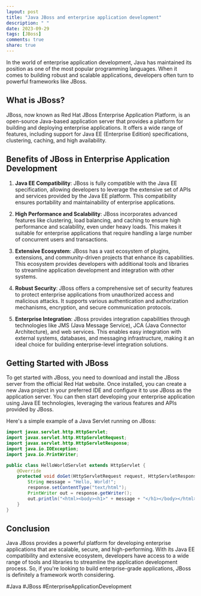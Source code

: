 ```yaml
---
layout: post
title: "Java JBoss and enterprise application development"
description: " "
date: 2023-09-29
tags: [JBoss]
comments: true
share: true
---
```


In the world of enterprise application development, Java has maintained its position as one of the most popular programming languages. When it comes to building robust and scalable applications, developers often turn to powerful frameworks like JBoss.

## What is JBoss?

JBoss, now known as Red Hat JBoss Enterprise Application Platform, is an open-source Java-based application server that provides a platform for building and deploying enterprise applications. It offers a wide range of features, including support for Java EE (Enterprise Edition) specifications, clustering, caching, and high availability.

## Benefits of JBoss in Enterprise Application Development

1. **Java EE Compatibility**: JBoss is fully compatible with the Java EE specification, allowing developers to leverage the extensive set of APIs and services provided by the Java EE platform. This compatibility ensures portability and maintainability of enterprise applications.

2. **High Performance and Scalability**: JBoss incorporates advanced features like clustering, load balancing, and caching to ensure high performance and scalability, even under heavy loads. This makes it suitable for enterprise applications that require handling a large number of concurrent users and transactions.

3. **Extensive Ecosystem**: JBoss has a vast ecosystem of plugins, extensions, and community-driven projects that enhance its capabilities. This ecosystem provides developers with additional tools and libraries to streamline application development and integration with other systems.

4. **Robust Security**: JBoss offers a comprehensive set of security features to protect enterprise applications from unauthorized access and malicious attacks. It supports various authentication and authorization mechanisms, encryption, and secure communication protocols.

5. **Enterprise Integration**: JBoss provides integration capabilities through technologies like JMS (Java Message Service), JCA (Java Connector Architecture), and web services. This enables easy integration with external systems, databases, and messaging infrastructure, making it an ideal choice for building enterprise-level integration solutions.

## Getting Started with JBoss

To get started with JBoss, you need to download and install the JBoss server from the official Red Hat website. Once installed, you can create a new Java project in your preferred IDE and configure it to use JBoss as the application server. You can then start developing your enterprise application using Java EE technologies, leveraging the various features and APIs provided by JBoss.

Here's a simple example of a Java Servlet running on JBoss:

```java
import javax.servlet.http.HttpServlet;
import javax.servlet.http.HttpServletRequest;
import javax.servlet.http.HttpServletResponse;
import java.io.IOException;
import java.io.PrintWriter;

public class HelloWorldServlet extends HttpServlet {
    @Override
    protected void doGet(HttpServletRequest request, HttpServletResponse response) throws IOException {
        String message = "Hello, World!";
        response.setContentType("text/html");
        PrintWriter out = response.getWriter();
        out.println("<html><body><h1>" + message + "</h1></body></html>");
    }
}
```

## Conclusion

Java JBoss provides a powerful platform for developing enterprise applications that are scalable, secure, and high-performing. With its Java EE compatibility and extensive ecosystem, developers have access to a wide range of tools and libraries to streamline the application development process. So, if you're looking to build enterprise-grade applications, JBoss is definitely a framework worth considering.

#Java #JBoss #EnterpriseApplicationDevelopment
